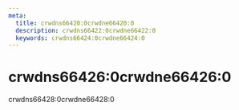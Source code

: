```yaml
---
meta:
  title: crwdns66420:0crwdne66420:0
  description: crwdns66422:0crwdne66422:0
  keywords: crwdns66424:0crwdne66424:0
---
```


# crwdns66426:0crwdne66426:0
crwdns66428:0crwdne66428:0

<entry-ad />

<doc-footer />
